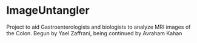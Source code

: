 # ImageUntangler
Project to aid Gastroenterologists and biologists to analyze MRI images of the Colon. Begun by Yael Zaffrani, being continued by Avraham Kahan
